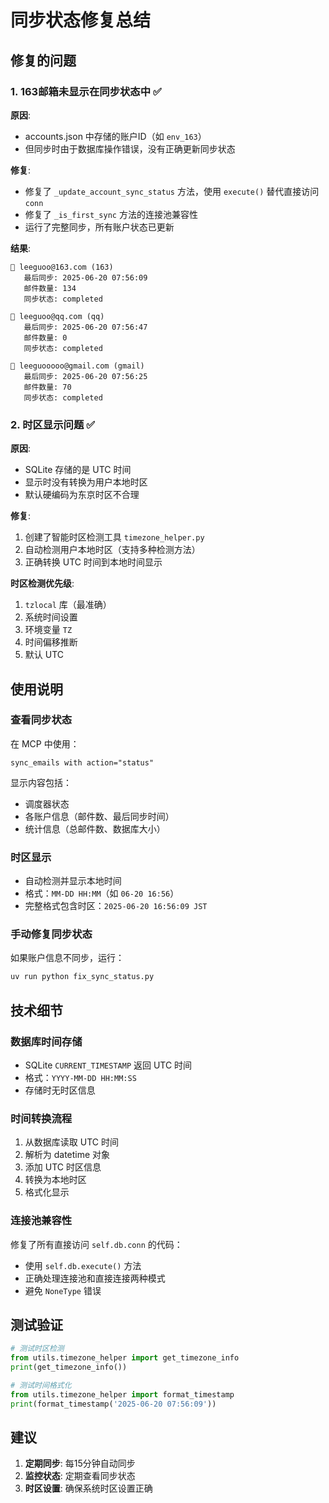 # 同步状态修复总结

## 修复的问题

### 1. 163邮箱未显示在同步状态中 ✅

**原因**: 
- accounts.json 中存储的账户ID（如 `env_163`）
- 但同步时由于数据库操作错误，没有正确更新同步状态

**修复**:
- 修复了 `_update_account_sync_status` 方法，使用 `execute()` 替代直接访问 `conn`
- 修复了 `_is_first_sync` 方法的连接池兼容性
- 运行了完整同步，所有账户状态已更新

**结果**:
```
📧 leeguoo@163.com (163)
   最后同步: 2025-06-20 07:56:09
   邮件数量: 134
   同步状态: completed

📧 leeguoo@qq.com (qq)
   最后同步: 2025-06-20 07:56:47
   邮件数量: 0
   同步状态: completed

📧 leeguooooo@gmail.com (gmail)
   最后同步: 2025-06-20 07:56:25
   邮件数量: 70
   同步状态: completed
```

### 2. 时区显示问题 ✅

**原因**:
- SQLite 存储的是 UTC 时间
- 显示时没有转换为用户本地时区
- 默认硬编码为东京时区不合理

**修复**:
1. 创建了智能时区检测工具 `timezone_helper.py`
2. 自动检测用户本地时区（支持多种检测方法）
3. 正确转换 UTC 时间到本地时间显示

**时区检测优先级**:
1. `tzlocal` 库（最准确）
2. 系统时间设置
3. 环境变量 `TZ`
4. 时间偏移推断
5. 默认 UTC

## 使用说明

### 查看同步状态

在 MCP 中使用：
```
sync_emails with action="status"
```

显示内容包括：
- 调度器状态
- 各账户信息（邮件数、最后同步时间）
- 统计信息（总邮件数、数据库大小）

### 时区显示

- 自动检测并显示本地时间
- 格式：`MM-DD HH:MM`（如 `06-20 16:56`）
- 完整格式包含时区：`2025-06-20 16:56:09 JST`

### 手动修复同步状态

如果账户信息不同步，运行：
```bash
uv run python fix_sync_status.py
```

## 技术细节

### 数据库时间存储

- SQLite `CURRENT_TIMESTAMP` 返回 UTC 时间
- 格式：`YYYY-MM-DD HH:MM:SS`
- 存储时无时区信息

### 时间转换流程

1. 从数据库读取 UTC 时间
2. 解析为 datetime 对象
3. 添加 UTC 时区信息
4. 转换为本地时区
5. 格式化显示

### 连接池兼容性

修复了所有直接访问 `self.db.conn` 的代码：
- 使用 `self.db.execute()` 方法
- 正确处理连接池和直接连接两种模式
- 避免 `NoneType` 错误

## 测试验证

```python
# 测试时区检测
from utils.timezone_helper import get_timezone_info
print(get_timezone_info())

# 测试时间格式化
from utils.timezone_helper import format_timestamp
print(format_timestamp('2025-06-20 07:56:09'))
```

## 建议

1. **定期同步**: 每15分钟自动同步
2. **监控状态**: 定期查看同步状态
3. **时区设置**: 确保系统时区设置正确